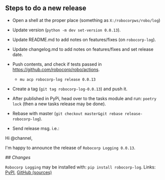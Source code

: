 
Steps to do a new release
---------------------------

- Open a shell at the proper place (something as `X:/robocorpws/robo/log`)

- Update version (`python -m dev set-version 0.0.13`).

- Update README.md to add notes on features/fixes (on `robocorp-log`).

- Update changelog.md to add notes on features/fixes and set release date.

- Push contents, and check if tests passed in https://github.com/robocorp/robo/actions.
  - `mu acp robocorp-log release 0.0.13`

- Create a tag (`git tag robocorp-log-0.0.13`) and push it.

- After published in PyPi, head over to the tasks module and run: `poetry lock` (then a new tasks release may be done).

- Rebase with master (`git checkout master&git rebase release-robocorp-log`).

- Send release msg. i.e.:

Hi @channel,

I'm happy to announce the release of `Robocorp Logging 0.0.13`.

*## Changes*


`Robocorp Logging` may be installed with: `pip install robocorp-log`.
Links: [PyPI](https://pypi.org/project/robocorp-log/), [GitHub (sources)](https://github.com/robocorp/robocorp-log)